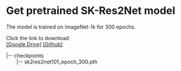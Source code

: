 # Get pretrained SK-Res2Net model
The model is trained on ImageNet-1k for 300 epochs.

Click the link to download:  
[[Google Drive]](https://drive.google.com/file/d/1CJzcta4GoYqH5I5hcHyWoBl4iU1Y4oqc/view?usp=sharing)
[[Github]]()

|-- checkpoints  
&emsp;&emsp;|-- sk2res2net101_epoch_300.pth